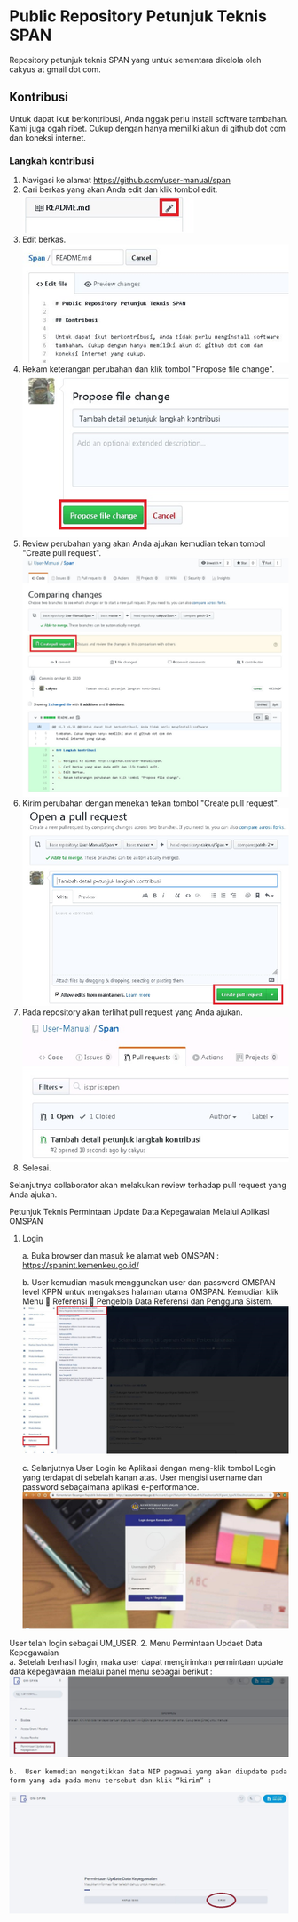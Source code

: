 # Public Repository Petunjuk Teknis SPAN

Repository petunjuk teknis SPAN yang untuk sementara dikelola
oleh cakyus at gmail dot com.

## Kontribusi

Untuk dapat ikut berkontribusi, Anda nggak perlu install software
tambahan. Kami juga ogah ribet. Cukup dengan hanya memiliki
akun di github dot com dan koneksi internet.

### Langkah kontribusi

 1. Navigasi ke alamat https://github.com/user-manual/span
 2. Cari berkas yang akan Anda edit dan klik tombol edit.  
    ![kontribusi-tombol-edit](src/kontribusi-tombol-edit.jpg)
 3. Edit berkas.  
    ![kontribusi-edit-berkas](src/kontribusi-edit-berkas.jpg)
 4. Rekam keterangan perubahan dan klik tombol "Propose file change".  
    ![kontribusi-tombol-commit](src/kontribusi-tombol-commit.jpg)
 5. Review perubahan yang akan Anda ajukan kemudian tekan tombol "Create pull request".  
    ![kontribusi-tombol-review-pull-request](src/kontribusi-tombol-review-pull-request.jpg)
 6. Kirim perubahan dengan menekan tekan tombol "Create pull request".  
    ![kontribusi-tombol-pull-request](src/kontribusi-tombol-pull-request.jpg)
 7. Pada repository akan terlihat pull request yang Anda ajukan.  
    ![kontribusi-daftar-pull-request](src/kontribusi-daftar-pull-request.jpg)
 8. Selesai.
 
Selanjutnya collaborator akan melakukan review terhadap
pull request yang Anda ajukan.


Petunjuk Teknis Permintaan Update Data Kepegawaian Melalui Aplikasi OMSPAN  

1.	Login  

    a.	Buka browser dan masuk ke alamat web OMSPAN :  
https://spanint.kemenkeu.go.id/
    
    b.	User kemudian masuk menggunakan user dan password OMSPAN level KPPN untuk mengakses halaman utama OMSPAN. Kemudian klik Menu  Referensi  Pengelola Data Referensi dan Pengguna Sistem.  
![tes](src/ptudk_login.jpg)

    c.	Selanjutnya User Login ke Aplikasi dengan meng-klik tombol Login yang terdapat di sebelah kanan atas. User mengisi username dan password sebagaimana aplikasi e-performance.  
![tes](src/ptudk_login_kemenkeu.jpg)  


User telah login sebagai UM_USER.
2.	Menu Permintaan Updaet Data Kepegawaian  
    a.	Setelah berhasil login, maka user dapat mengirimkan permintaan update data kepegawaian melalui panel menu sebagai berikut :  
![tes](src/ptudk_update_data_kepeg.JPG)  

    b.	User kemudian mengetikkan data NIP pegawai yang akan diupdate pada form yang ada pada menu tersebut dan klik “kirim” :  
![tes](src/ptudk_update_data_kepeg_2.JPG)
